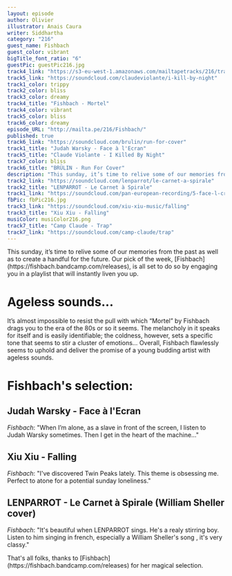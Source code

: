 ```yaml
---
layout: episode
author: Olivier
illustrator: Anais Caura
writer: Siddhartha
category: "216"
guest_name: Fishbach
guest_color: vibrant
bigTitle_font_ratio: "6"
guestPic: guestPic216.jpg
track4_link: "https://s3-eu-west-1.amazonaws.com/mailtapetracks/216/track4.mp3"
track5_link: "https://soundcloud.com/claudeviolante/i-kill-by-night"
track1_color: trippy
track2_color: bliss
track3_color: dreamy
track4_title: "Fishbach - Mortel"
track4_color: vibrant
track5_color: bliss
track6_color: dreamy
episode_URL: "http://mailta.pe/216/Fishbach/"
published: true
track6_link: "https://soundcloud.com/brulin/run-for-cover"
track1_title: "Judah Warsky - Face à l'Ecran"
track5_title: "Claude Violante - I Killed By Night"
track7_color: bliss
track6_title: "BRÜLIN - Run For Cover"
description: "This sunday, it’s time to relive some of our memories from the past as well as to create a handful for the future. Our pick of the week, Fishbach, is all set to do so by engaging you in a playlist that will instantly liven you up."
track2_link: "https://soundcloud.com/lenparrot/le-carnet-a-spirale"
track2_title: "LENPARROT - Le Carnet à Spirale"
track1_link: "https://soundcloud.com/pan-european-recording/5-face-l-cran"
fbPic: fbPic216.jpg
track3_link: "https://soundcloud.com/xiu-xiu-music/falling"
track3_title: "Xiu Xiu - Falling"
musiColor: musiColor216.png
track7_title: "Camp Claude - Trap"
track7_link: "https://soundcloud.com/camp-claude/trap"
---
```

<p id="introduction">This sunday, it’s time to relive some of our memories from the past as well as to create a handful for the future. Our pick of the week, [Fishbach](https://fishbach.bandcamp.com/releases), is all set to do so by engaging you in a playlist that will instantly liven you up.</p>

# Ageless sounds...

It’s almost impossible to resist the pull with which “Mortel” by Fishbach drags you to the era of the 80s or so it seems. The melancholy in it speaks for itself and is easily identifiable; the coldness, however, sets a specific tone that seems to stir a cluster of emotions… Overall, Fishbach flawlessly seems to uphold and deliver the promise of a young budding artist with ageless sounds.   
 
# Fishbach's selection:

## Judah Warsky - Face à l'Ecran
_Fishbach_: "When I’m alone, as a slave in front of the screen, I listen to Judah Warsky sometimes. Then I get in the heart of the machine…"

## Xiu Xiu - Falling
_Fishbach_: "I've discovered Twin Peaks lately. This theme is obsessing me. Perfect to atone for a potential sunday loneliness."

## LENPARROT - Le Carnet à Spirale (William Sheller cover)
_Fishbach_: "It's beautiful when LENPARROT sings. He's a realy stirring boy. Listen to him singing in french, especially a William Sheller's song , it's very classy."


<p id="outroduction">
That's all folks, thanks to [Fishbach](https://fishbach.bandcamp.com/releases) for her magical selection.</p>

